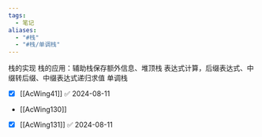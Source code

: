 ```yaml
---
tags:
  - 笔记
aliases:
  - "#栈"
  - "#栈/单调栈"
---
```

栈的实现
栈的应用：辅助栈保存额外信息、堆顶栈
表达式计算，后缀表达式、中缀转后缀、中缀表达式递归求值
单调栈

- [x] [[AcWing41]] ✅ 2024-08-11
- [[AcWing130]]
- [x] [[AcWing131]] ✅ 2024-08-11
